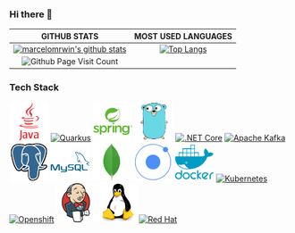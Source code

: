 ### Hi there 👋

|GITHUB STATS|MOST USED LANGUAGES|
|:---:|:---:|
|[![marcelomrwin's github stats](https://github-readme-stats.vercel.app/api?username=marcelomrwin&hide=issues&count_private=true&show_icons=true&theme=tokyonight)](https://github.com/anuraghazra/github-readme-stats)|[![Top Langs](https://github-readme-stats.vercel.app/api/top-langs/?username=marcelomrwin&hide=Rich%20Text%20Format,html,css,python,javascript&langs_count=10&layout=compact&theme=tokyonight)](https://github.com/anuraghazra/github-readme-stats)|
|![Github Page Visit Count](https://komarev.com/ghpvc/?username=keaz)||

### Tech Stack
<a href="https://www.java.com/en/"><img src="https://raw.githubusercontent.com/devicons/devicon/master/icons/java/java-plain-wordmark.svg" alt="Java" width="70" height="70"/></a>
<a href="https://quarkus.io/"><img src="https://www.opensourcerers.org/wp-content/uploads/2020/11/quarkus_blogpost_formallogo-3.png" alt="Quarkus" width="80" height="70"/></a>
<a href="https://spring.io/projects/spring-boot"><img src="https://github.com/devicons/devicon/blob/master/icons/spring/spring-original-wordmark.svg" alt="Spring Boot" width="70" height="70"/></a>
<a href="https://go.dev/"><img src="https://raw.githubusercontent.com/devicons/devicon/master/icons/go/go-original.svg" alt="Golang" width="70" height="70"/></a>
<a href="https://dotnet.microsoft.com"><img src="https://www.itarchitectsnews.com/wp-content/uploads/NET_Core_Logo.svg_-1024x1024.png" alt=".NET Core" width="70" height="70"/></a>
<a href="https://kafka.apache.org"><img src="https://www.vectorlogo.zone/logos/apache_kafka/apache_kafka-icon.svg" alt="Apache Kafka" width="70" height="70"/></a>
<a href="https://www.postgresql.org/"><img src="https://raw.githubusercontent.com/devicons/devicon/master/icons/postgresql/postgresql-original.svg" alt="Postgres" width="70" height="70"/></a>
<a href="https://www.mysql.com/"><img src="https://raw.githubusercontent.com/devicons/devicon/master/icons/mysql/mysql-plain-wordmark.svg" alt="MySQL SQL" width="70" height="70"/></a>
<a href="https://www.mongodb.com/"><img src="https://raw.githubusercontent.com/devicons/devicon/master/icons/mongodb/mongodb-original.svg" alt="MongoDB" width="70" height="70"/></a>
<a href="https://ionicframework.com/"><img src="https://raw.githubusercontent.com/devicons/devicon/master/icons/ionic/ionic-original.svg" alt="Ionic" width="70" height="70"/></a>
<a href="https://www.docker.com/"><img src="https://raw.githubusercontent.com/devicons/devicon/master/icons/docker/docker-plain-wordmark.svg" alt="Docker" width="70" height="70"/></a>
<a href="https://kubernetes.io/"><img src="https://upload.wikimedia.org/wikipedia/commons/3/39/Kubernetes_logo_without_workmark.svg" alt="Kubernetes" width="70" height="70"/></a>
<a href="https://www.redhat.com/en/technologies/cloud-computing/openshift"><img src="https://download.logo.wine/logo/OpenShift/OpenShift-Logo.wine.png" alt="Openshift" width="70" height="70"/></a>
<a href="https://www.jenkins.io/"><img src="https://raw.githubusercontent.com/devicons/devicon/master/icons/jenkins/jenkins-original.svg" alt="Jenkins" width="70" height="70"/></a>
<a href="https://en.wikipedia.org/wiki/Linux"><img src="https://raw.githubusercontent.com/devicons/devicon/master/icons/linux/linux-original.svg" alt="Linux" width="70" height="70"/></a>
<a href="https://www.redhat.com"><img src="https://www.pngrepo.com/png/354273/512/redhat-icon.png" alt="Red Hat" width="70" height="70"/></a>

<!--
**marcelomrwin/marcelomrwin** is a ✨ _special_ ✨ repository because its `README.md` (this file) appears on your GitHub profile.
Here are some ideas to get you started:
- 🔭 I’m currently working on ...
- 🌱 I’m currently learning ...
- 👯 I’m looking to collaborate on ...
- 🤔 I’m looking for help with ...
- 💬 Ask me about ...
- 📫 How to reach me: ...
- 😄 Pronouns: ...
- ⚡ Fun fact: ...
-->
